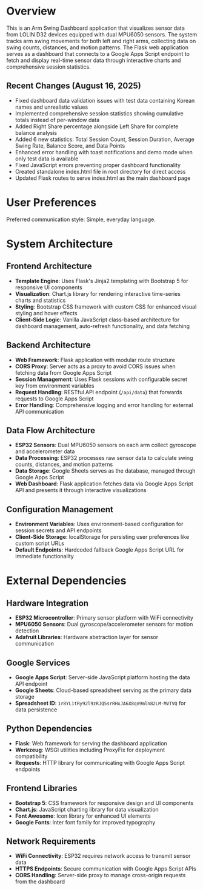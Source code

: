 # Overview

This is an Arm Swing Dashboard application that visualizes sensor data from LOLIN D32 devices equipped with dual MPU6050 sensors. The system tracks arm swing movements for both left and right arms, collecting data on swing counts, distances, and motion patterns. The Flask web application serves as a dashboard that connects to a Google Apps Script endpoint to fetch and display real-time sensor data through interactive charts and comprehensive session statistics.

## Recent Changes (August 16, 2025)
- Fixed dashboard data validation issues with test data containing Korean names and unrealistic values
- Implemented comprehensive session statistics showing cumulative totals instead of per-window data
- Added Right Share percentage alongside Left Share for complete balance analysis
- Added 6 new statistics: Total Session Count, Session Duration, Average Swing Rate, Balance Score, and Data Points
- Enhanced error handling with toast notifications and demo mode when only test data is available
- Fixed JavaScript errors preventing proper dashboard functionality
- Created standalone index.html file in root directory for direct access
- Updated Flask routes to serve index.html as the main dashboard page

# User Preferences

Preferred communication style: Simple, everyday language.

# System Architecture

## Frontend Architecture
- **Template Engine**: Uses Flask's Jinja2 templating with Bootstrap 5 for responsive UI components
- **Visualization**: Chart.js library for rendering interactive time-series charts and statistics
- **Styling**: Bootstrap CSS framework with custom CSS for enhanced visual styling and hover effects
- **Client-Side Logic**: Vanilla JavaScript class-based architecture for dashboard management, auto-refresh functionality, and data fetching

## Backend Architecture
- **Web Framework**: Flask application with modular route structure
- **CORS Proxy**: Server acts as a proxy to avoid CORS issues when fetching data from Google Apps Script
- **Session Management**: Uses Flask sessions with configurable secret key from environment variables
- **Request Handling**: RESTful API endpoint (`/api/data`) that forwards requests to Google Apps Script
- **Error Handling**: Comprehensive logging and error handling for external API communication

## Data Flow Architecture
- **ESP32 Sensors**: Dual MPU6050 sensors on each arm collect gyroscope and accelerometer data
- **Data Processing**: ESP32 processes raw sensor data to calculate swing counts, distances, and motion patterns
- **Data Storage**: Google Sheets serves as the database, managed through Google Apps Script
- **Web Dashboard**: Flask application fetches data via Google Apps Script API and presents it through interactive visualizations

## Configuration Management
- **Environment Variables**: Uses environment-based configuration for session secrets and API endpoints
- **Client-Side Storage**: localStorage for persisting user preferences like custom script URLs
- **Default Endpoints**: Hardcoded fallback Google Apps Script URL for immediate functionality

# External Dependencies

## Hardware Integration
- **ESP32 Microcontroller**: Primary sensor platform with WiFi connectivity
- **MPU6050 Sensors**: Dual gyroscope/accelerometer sensors for motion detection
- **Adafruit Libraries**: Hardware abstraction layer for sensor communication

## Google Services
- **Google Apps Script**: Server-side JavaScript platform hosting the data API endpoint
- **Google Sheets**: Cloud-based spreadsheet serving as the primary data storage
- **Spreadsheet ID**: `1r8YL1tRy92l9zRJQ5srRHxJA6X8qn9mln82LM-MVTVQ` for data persistence

## Python Dependencies
- **Flask**: Web framework for serving the dashboard application
- **Werkzeug**: WSGI utilities including ProxyFix for deployment compatibility
- **Requests**: HTTP library for communicating with Google Apps Script endpoints

## Frontend Libraries
- **Bootstrap 5**: CSS framework for responsive design and UI components
- **Chart.js**: JavaScript charting library for data visualization
- **Font Awesome**: Icon library for enhanced UI elements
- **Google Fonts**: Inter font family for improved typography

## Network Requirements
- **WiFi Connectivity**: ESP32 requires network access to transmit sensor data
- **HTTPS Endpoints**: Secure communication with Google Apps Script APIs
- **CORS Handling**: Server-side proxy to manage cross-origin requests from the dashboard